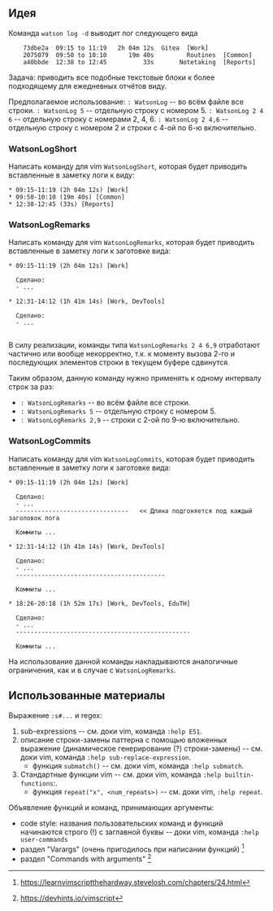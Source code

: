 ## Идея

Команда `watson log -d` выводит лог следующего вида
```
	73dbe2a  09:15 to 11:19   2h 04m 12s  Gitea  [Work]
	2075079  09:50 to 10:10      19m 40s         Routines  [Common]
	a40bbde  12:38 to 12:45          33s       Notetaking  [Reports]
```

Задача: приводить все подобные текстовые блоки к более подходящему для ежедневных отчётов виду.

Предполагаемое использование:
`: WatsonLog` -- во всём файле все строки.
`: WatsonLog 5` -- отдельную строку с номером 5.
`: WatsonLog 2 4 6` -- отдельную строку с номерами 2, 4, 6.
`: WatsonLog 2 4,6` -- отдельную строку с номером 2 и строки с 4-ой по 6-ю включительно.


### WatsonLogShort

Написать команду для vim `WatsonLogShort`, которая будет приводить вставленные в заметку логи к виду:
```
* 09:15-11:19 (2h 04m 12s) [Work]
* 09:50-10:10 (19m 40s) [Common]
* 12:38-12:45 (33s) [Reports]
```


### WatsonLogRemarks

Написать команду для vim `WatsonLogRemarks`, которая будет приводить вставленные в заметку логи к заготовке вида:
```
* 09:15-11:19 (2h 04m 12s) [Work]

  Сделано:
  - ...
  
* 12:31-14:12 (1h 41m 14s) [Work, DevTools]

  Сделано:
  - ...
  
```

В силу реализации, команды типа `WatsonLogRemarks 2 4 6,9` отработают частично или вообще некорректно, т.к. к моменту вызова 2-го и последующих элементов строки в текущем буфере сдвинутся.

Таким образом, данную команду нужно применять к одному интервалу строк за раз:
+ `: WatsonLogRemarks` -- во всём файле все строки.
+ `: WatsonLogRemarks 5` -- отдельную строку с номером 5.
+ `: WatsonLogRemarks 2,9` -- строки с 2-ой по 9-ю включительно.


### WatsonLogCommits

Написать команду для vim `WatsonLogCommits`, которая будет приводить вставленные в заметку логи к заготовке вида:
```
* 09:15-11:19 (2h 04m 12s) [Work]

  Сделано:
  - ...
  -------------------------------   << Длина подгоняется под каждый заголовок лога

  Коммиты ...

* 12:31-14:12 (1h 41m 14s) [Work, DevTools]

  Сделано:
  - ...
  -----------------------------------------

  Коммиты ...

* 18:26-20:18 (1h 52m 17s) [Work, DevTools, EduTH]

  Сделано:
  - ...
  ------------------------------------------------

  Коммиты ...

```

На использование данной команды накладываются аналогичные ограничения, как и в случае с `WatsonLogRemarks`.


## Использованные материалы

Выражение `:s#...` и regex:
1. sub-expressions -- см. доки vim, команда `:help E51`.
2. описание строки-замены паттерна с помощью вложенных выражение (динамическое генерирование (?) строки-замены) -- см. доки vim, команда `:help sub-replace-expression`.
    - функция `submatch()` -- см. доки vim, команда `:help submatch`.
3. Стандартные функции vim -- см. доки vim, команда `:help builtin-functions`:.
    - функция `repeat("x", <num_repeats>)` -- см. доки vim, `:help repeat`.

Объявление функций и команд, принимающих аргументы:
- code style: названия пользовательских команд и функций начинаются строго (!) с заглавной буквы -- доки vim, команда `:help user-commands`
- раздел "Varargs" (очень пригодилось при написании функций) [^learn-vim-hard-way-varargs]
- раздел "Commands with arguments" [^vimsript-cheatsheet]




[^vimsript-cheatsheet]: https://devhints.io/vimscript
[^learn-vim-hard-way-varargs]: https://learnvimscriptthehardway.stevelosh.com/chapters/24.html
